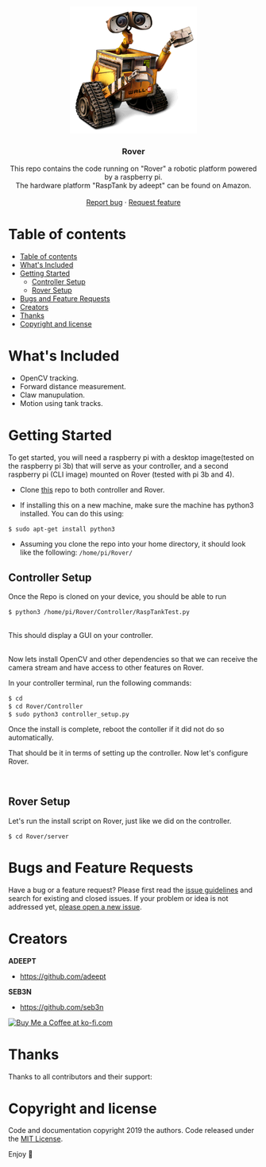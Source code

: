 <p align="center">
  <a href="https://github.com/seb3n/Rover">
    <img src="images/rover.png" alt="Logo">
  </a>

 <h3 align="center">Rover</h3>

  <p align="center">
    This repo contains the code running on "Rover" a robotic platform powered by a raspberry pi. 
    <br>
    The hardware platform "RaspTank by adeept" can be found on Amazon.
    <br>
    <br>
    <a href="https://github.com/seb3n/Rover/issues/new">Report bug</a>
    ·
    <a href="https://github.com/seb3n/Rover/issues/new">Request feature</a>
  </p>
</p>

# Table of contents

- [Table of contents](#table-of-contents)
- [What's Included](#whats-included)
- [Getting Started](#getting-started)
  - [Controller Setup](#controller-setup)
  - [Rover Setup](#rover-setup)
- [Bugs and Feature Requests](#bugs-and-feature-requests)
- [Creators](#creators)
- [Thanks](#thanks)
- [Copyright and license](#copyright-and-license)


# What's Included

* OpenCV tracking.
* Forward distance measurement.
* Claw manupulation.
* Motion using tank tracks.

# Getting Started

To get started, you will need a raspberry pi with a desktop image(tested on the raspberry pi 3b) that will serve as your controller, and a second raspberry pi (CLI image) mounted on Rover (tested with pi 3b and 4).

-  Clone [this](https://github.com/seb3n/Rover.git) repo to both controller and Rover.

- If installing this on a new machine, make sure the machine has python3 installed. You can do this using:
 ``` 
$ sudo apt-get install python3
```

- Assuming you clone the repo into your home directory, it should look like the following: ```/home/pi/Rover/```

## Controller Setup

Once the Repo is cloned on your device, you should be able to run 

``` 
$ python3 /home/pi/Rover/Controller/RaspTankTest.py
``` 
<br> This should display a GUI on your controller.

<br>
Now lets install OpenCV and other dependencies so that we can receive the camera stream and have access to other features on Rover.

In your controller terminal, run the following commands:
```
$ cd
$ cd Rover/Controller
$ sudo python3 controller_setup.py
```

Once the install is complete, reboot the contoller if it did not do so automatically.

That should be it in terms of setting up the controller. Now let's configure Rover.

<br>

## Rover Setup

Let's run the install script on Rover, just like we did on the controller.
```
$ cd Rover/server
```

# Bugs and Feature Requests

Have a bug or a feature request? Please first read the [issue guidelines](https://github.com/seb3n/Rover/master/CONTRIBUTING.md) and search for existing and closed issues. If your problem or idea is not addressed yet, [please open a new issue](https://github.com/seb3n/Rover/issues/new).

# Creators

**ADEEPT**

- <https://github.com/adeept>

**SEB3N**

- <https://github.com/seb3n>

<a href='https://ko-fi.com/' target='_blank'><img height='36' style='border:0px;height:36px;' src='https://az743702.vo.msecnd.net/cdn/kofi4.png?v=0' border='0' alt='Buy Me a Coffee at ko-fi.com' /></a>

# Thanks

Thanks to all contributors and their support:

# Copyright and license

Code and documentation copyright 2019 the authors. Code released under the [MIT License](https://github.com/seb3n/Rover/LICENSE).

Enjoy :metal:
